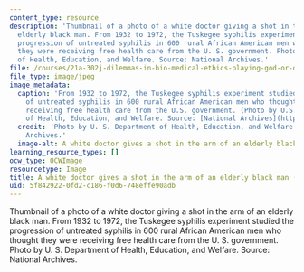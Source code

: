 ```yaml
---
content_type: resource
description: 'Thumbnail of a photo of a white doctor giving a shot in the arm of an
  elderly black man. From 1932 to 1972, the Tuskegee syphilis experiment studied the
  progression of untreated syphilis in 600 rural African American men who thought
  they were receiving free health care from the U. S. government. Photo by U. S. Department
  of Health, Education, and Welfare. Source: National Archives.'
file: /courses/21a-302j-dilemmas-in-bio-medical-ethics-playing-god-or-doing-good-fall-2013/5f8429220fd2c186f0d6748effe90adb_21a-302jf13-th.jpg
file_type: image/jpeg
image_metadata:
  caption: 'From 1932 to 1972, the Tuskegee syphilis experiment studied the progression
    of untreated syphilis in 600 rural African American men who thought they were
    receiving free health care from the U.S. government. (Photo by U.S. Department
    of Health, Education, and Welfare. Source: [National Archives](http://research.archives.gov/description/824608).)'
  credit: 'Photo by U. S. Department of Health, Education, and Welfare. Source: National
    Archives.'
  image-alt: A white doctor gives a shot in the arm of an elderly black man.
learning_resource_types: []
ocw_type: OCWImage
resourcetype: Image
title: A white doctor gives a shot in the arm of an elderly black man (thumbnail)
uid: 5f842922-0fd2-c186-f0d6-748effe90adb
---
```

Thumbnail of a photo of a white doctor giving a shot in the arm of an elderly black man. From 1932 to 1972, the Tuskegee syphilis experiment studied the progression of untreated syphilis in 600 rural African American men who thought they were receiving free health care from the U. S. government. Photo by U. S. Department of Health, Education, and Welfare. Source: National Archives.


